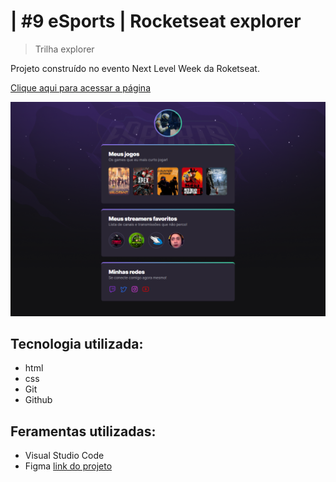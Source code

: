 
# | <NLW/> #9 eSports | Rocketseat explorer


> Trilha explorer

Projeto construído no evento Next Level Week da Roketseat.

[Clique aqui para acessar a página](https://furioustg.github.io/nlw-esports-explorer)

![preview](./.github/preview.png)

## Tecnologia utilizada:
- html
- css
- Git
- Github

## Feramentas utilizadas:
 - Visual Studio Code
 - Figma [link do projeto](https://www.figma.com/file/wcM7Of1DSXTkDGbShUEj97/NLW-eSports-(Community)?node-id=307%3A2056&mode=dev)




